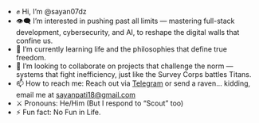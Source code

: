 - ✊ Hi, I’m @sayan07dz  
- 👁️‍🗨️ I’m interested in pushing past all limits — mastering full-stack development, cybersecurity, and AI, to reshape the digital walls that confine us.  
- 🌱 I’m currently learning life and the philosophies that define true freedom. 
- 🤝 I’m looking to collaborate on projects that challenge the norm — systems that fight inefficiency, just like the Survey Corps battles Titans.  
- 📫 How to reach me: Reach out via [Telegram](#) or send a raven... kidding, email me at sayanpati18@gmail.com  
- ⚔️ Pronouns: He/Him (But I respond to “Scout” too)  
- ⚡ Fun fact: No Fun in Life.

<!---
sayan07dz/sayan07dz is a ✨ special ✨ repository because its `README.md` (this file) appears on your GitHub profile.
You can click the Preview link to take a look at your changes.
--->
